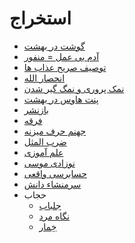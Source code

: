 ﻿<h1>استخراج</h1>

<ul>
    <li>
        <a href="/path/derivation/meat-in-heaven">گوشت در بهشت</a>
    </li>
    <li>
        <a href="/path/derivation/talker-is-hated">آدم بی عمل = منفور</a>
    </li>
    <li>
        <a href="/path/derivation/punishments-explicit-description">توصیف صریح عذاب ها</a>
    </li>
    <li>
        <a href="/path/derivation/exclusive-to-allah">انحصار الله</a>
    </li>
    <li>
        <a href="/path/derivation/favor">نمک پروری و نمگ گیر شدن</a>
    </li>
    <li>
        <a href="/path/derivation/penthouse-in-heaven">پنت هاوس  در بهشت</a>
    </li>
    <li>
        <a href="/path/derivation/resharing">بازنشر</a>
    </li>
    <li>
        <a href="/path/derivation/denomination">فرقه</a>
    </li>
    <li>
        <a href="/path/derivation/hell-talks">جهنم حرف میزنه</a>
    </li>
    <li>
        <a href="/path/derivation/proverb">ضرب المثل</a>
    </li>
    <li>
        <a href="/path/derivation/education">علم آموزی</a>
    </li>
    <li>
        <a href="/path/derivation/moses-childhood">نوزادی موسی</a>
    </li>
    <li>
        <a href="/path/derivation/true-accounting">حسابرسی واقعی</a>
    </li>
    <li>
        <a href="/path/derivation/knowledge-source">سرمنشاء دانش</a>
    </li>
    <li>
        <span>حجاب</span>
        <ul>
            <li>
                <a href="/path/derivation/jilbab">جلباب</a>
            </li>
            <li>
                <a href="/path/derivation/mens-eyes">نگاه مرد</a>
            </li>
            <li>
                <a href="/path/derivation/khimar">خِمار</a>
            </li>
        </ul>
    </li>
</ul>
